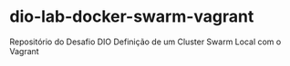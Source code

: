 # dio-lab-docker-swarm-vagrant
Repositório do Desafio DIO Definição de um Cluster Swarm Local com o Vagrant
